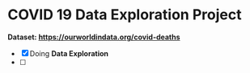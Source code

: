 # COVID 19 Data Exploration Project

**Dataset: https://ourworldindata.org/covid-deaths**

- [x]  Doing **Data Exploration**
- [ ]  
